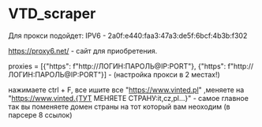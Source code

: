 # VTD_scraper 

Для прокси подойдет:
IPV6 - 2a0f:e440:faa3:47a3:de5f:6bcf:4b3b:f302

https://proxy6.net/ - сайт для приобретения.

proxies = [{"https": f"http://ЛОГИН:ПАРОЛЬ@IP:PORT"},
           {"https": f"http://ЛОГИН:ПАРОЛЬ@IP:PORT"}] - (настройка прокси в 2 местах!)

нажимаете ctrl + F, все ишите все "https://www.vinted.pl" ,меняете на "https://www.vinted.{ТУТ МЕНЯЕТЕ СТРАНУ:it,cz,pl...}" - самое главное так вы поменяете домен страны на тот который вам неоходим (в парсере 8 ссылок)


